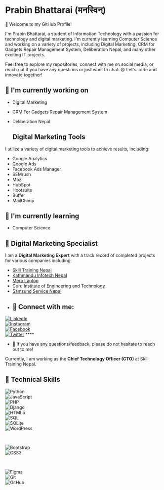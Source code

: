 <!-- GitHub Profile README -->
# <h1>Prabin Bhattarai (मनस्विन्) </h1>
👋 Welcome to my GitHub Profile!

I'm Prabin Bhattarai, a student of Information Technology with a passion for technology and digital marketing. I'm currently learning Computer Science and working on a variety of projects, including Digital Marketing, CRM for Gadgets Repair Management System, Deliberation Nepal, and many other exciting IT projects.

Feel free to explore my repositories, connect with me on social media, or reach out if you have any questions or just want to chat. 😄 Let's code and innovate together!






## 🔭 I'm currently working on


- Digital Marketing
- CRM For Gadgets Repair Management System
- Deliberation Nepal

  ## Digital Marketing Tools

I utilize a variety of digital marketing tools to achieve results, including:

- Google Analytics <i class="fab fa-google"></i>
- Google Ads <i class="fab fa-google"></i>
- Facebook Ads Manager <i class="fab fa-facebook"></i>
- SEMrush <i class="fab fa-seo"></i>
- Moz <i class="fab fa-moz"></i>
- HubSpot <i class="fab fa-hubspot"></i>
- Hootsuite <i class="fab fa-hootsuite"></i>
- Buffer <i class="fab fa-buffer"></i>
- MailChimp <i class="fab fa-mailchimp"></i>


## 🌱 I'm currently learning
- Computer Science


## 💼 Digital Marketing Specialist

I am a **Digital Marketing Expert** with a track record of completed projects for various companies including:

- [Skill Training Nepal](https://skilltrainingnepal.com/)
- [Kathmandu Infotech Nepal](https://kathmanduinfotech.com/)
- [Mero Laptop](https://merolaptop.com/)
- [Guru Institute of Engineering and Technology](https://nepguru.com/)
- [Samsung Service Nepal](https://samsungservicenepal.com/)
- ## 🤝 Connect with me:

[![LinkedIn](https://img.shields.io/badge/LinkedIn-Connect-blue?style=flat&logo=LinkedIn)](https://www.linkedin.com/in/bhattaraiprabin/) <br>
[![Instagram](https://img.shields.io/badge/Instagram-Follow-ff69b4?style=flat&logo=Instagram)](https://instagram.com/prabinbhattaryah) <br>
[![Facebook](https://img.shields.io/badge/Facebook-Follow-1877F2?style=flat&logo=Facebook)](https://facebook.com/prabinbhattaryah/) <br>
[![Twitter](https://img.shields.io/badge/Twitter-Follow-1DA1F2?style=flat&logo=Twitter)](https://twitter.com/bh.prabin) ****


- 💬 If you have any questions/feedback, please do not hesitate to reach out to me!


Currently, I am working as the **Chief Technology Officer (CTO)** at Skill Training Nepal.

## 💼 Technical Skills
![Python](https://img.shields.io/badge/Code-Python-informational?style=flat&logo=Python&color=61DAFB)<br>
![JavaScript](https://img.shields.io/badge/Code-JavaScript-informational?style=flat&logo=JavaScript&color=F7DF1E)<br>
![PHP](https://img.shields.io/badge/Code-PHP-informational?style=flat&logo=PHP&color=CC342D)<br>
![Django](https://img.shields.io/badge/Code-Django-informational?style=flat&logo=Django&color=CC0000)<br>
![HTML5](https://img.shields.io/badge/Code-HTML5-informational?style=flat&logo=HTML5&color=E34F26)<br>
![SQL](https://img.shields.io/badge/Code-SQL-informational?style=flat&logo=QL&color=336791)<br>
![SQLite](https://img.shields.io/badge/Code-SQLite-informational?style=flat&logo=SQLite&color=003B57)<br>
![WordPress](https://img.shields.io/badge/Code-Wordpress-informational?style=flat&logo=Wordpress&color=C03A57)<br>

<br>

![Bootstrap](https://img.shields.io/badge/Style-Bootstrap-informational?style=flat&logo=Bootstrap&color=7952B3)<br>
![CSS3](https://img.shields.io/badge/Style-CSS3-informational?style=flat&logo=CSS3&color=1572B6)<br>

<br>

![Figma](https://img.shields.io/badge/Tools-Figma-informational?style=flat&logo=Figma&color=F24E1E)<br>
![Git](https://img.shields.io/badge/Tools-Git-informational?style=flat&logo=Git&color=F05032)<br>
![GitHub](https://img.shields.io/badge/Tools-GitHub-informational?style=flat&logo=GitHub&color=181717)<br>

